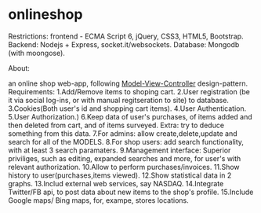 # onlineshop
Restrictions: frontend - ECMA Script 6, jQuery, CSS3, HTML5, Bootstrap. Backend: Nodejs + Express, socket.it/websockets. Database: Mongodb (with moongose).

About:

an online shop web-app, following [Model-View-Controller](https://en.wikipedia.org/wiki/Model%E2%80%93view%E2%80%93controller) design-pattern.
Requirements:
    	1.Add/Remove items to shoping cart.
        2.User registration (be it via social log-ins, or with manual regitseration to site) to database.
        3.Cookies(Both user's id and shopping cart items).
        4.User Authentication.
        5.User Authorization.)
        6.Keep data of user's purchases, of items added and then deleted from cart, and of items surveyed. Extra: try to deduce something from this data.
        7.For admins: allow create,delete,update and search for all of the MODELS.
        8.For shop users: add search functionality, with at least 3 search paramaters.
        9.Management interface: Superior priviliges, such as editing, expanded searches and more, for user's with relevant authorization.
        10.Allow to perform purchases/invoices.
        11.Show history to user(purchases,items viewed).
        12.Show statistical data in 2 graphs.
        13.Includ external web services, say NASDAQ.
        14.Integrate Twitter/FB api, to post data about new items to the shop's profile.
        15.Include Google maps/ Bing maps, for, exampe, stores locations.